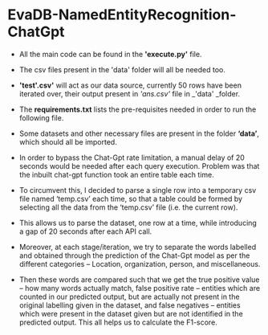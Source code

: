 # EvaDB-NamedEntityRecognition-ChatGpt
* All the main code can be found in the **'execute.py'** file.
* The csv files present in the 'data' folder will all be needed too.
* **'test'.csv'** will act as our data source, currently 50 rows have been iterated over, their output present in _'ans.csv'_ file in _'data' _folder.
* The **requirements.txt** lists the pre-requisites needed in order to run the following file.

* Some datasets and other necessary files are present in the folder **‘data’**, which should all be imported.
* In order to bypass the Chat-Gpt rate limitation, a manual delay of 20 seconds would be needed after each query execution. Problem was that the inbuilt chat-gpt function took an entire table each time.
* To circumvent this, I decided to parse a single row into a temporary csv file named ‘temp.csv’ each time, so that a table could be formed by selecting all the data from the ‘temp.csv’ file (i.e. the current row).
* This allows us to parse the dataset, one row at a time, while introducing a gap of 20 seconds after each API call.
* Moreover, at each stage/iteration, we try to separate the words labelled and obtained through the prediction of the Chat-Gpt model as per the different categories – Location, organization, person, and miscellaneous.
* Then these words are compared such that we get the true positive value – how many words actually match, false positive rate – entities which are counted in our predicted output, but are actually not present in the original labelling given in the dataset, and false negatives – entities which were present in the dataset given but are not identified in the predicted output. This all helps us to calculate the F1-score.
